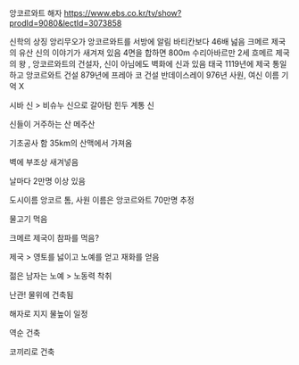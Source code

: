 앙코르와트 
해자
https://www.ebs.co.kr/tv/show?prodId=9080&lectId=3073858

신학의 상징
앙리무오가 앙코르와트를 서방에 알림
바티칸보다 46배 넖음
크메르 제국의 유산
신의 이야기가 새겨져 있음
4면을 합하면 800m 
수리아바르만 2세 흐메르 제국의 왕 , 앙코르와트의 건설자, 신이 아님에도 벽화에 신과 있음
태국
1119년에 제국 통일하고 앙코르와트 건설
879년에 프레아 코 건설
반데이스레이 976년 
사원, 여신 이름 기억 X

시바 신 > 비슈누 신으로 갈아탐
힌두 계통 신

신들이 거주하는 산 메주산

기초공사 함 
35km의 산맥에서 가져옴

벽에 부조상 새겨넣음


날마다 2만명 이상 있음

도시이름 앙코르 톰, 사원 이름은 앙코르와트 70만명 추정

물고기 먹음


크메르 제국이 참파를 먹음?

제국 > 영토를 넗이고 노예를 얻고 재화를 얻음


젊은 남자는 노예 > 노동력 착취


난관!
물위에 건축됨

해자로 지지
물높이 일정

역순 건축

코끼리로 건축